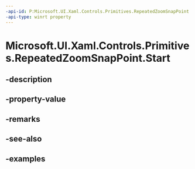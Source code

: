 ```yaml
---
-api-id: P:Microsoft.UI.Xaml.Controls.Primitives.RepeatedZoomSnapPoint.Start
-api-type: winrt property
---
```


# Microsoft.UI.Xaml.Controls.Primitives.RepeatedZoomSnapPoint.Start

<!--
public double Start { get; }
-->


## -description

## -property-value

## -remarks

## -see-also

## -examples


